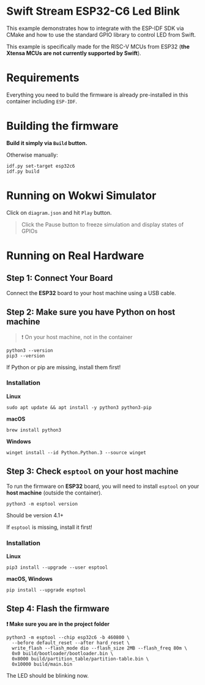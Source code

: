 # Swift Stream ESP32-C6 Led Blink

This example demonstrates how to integrate with the ESP-IDF SDK via CMake and how to use the standard GPIO library to control LED from Swift. 

This example is specifically made for the RISC-V MCUs from ESP32 (**the Xtensa MCUs are not currently supported by Swift**).

# Requirements

Everything you need to build the firmware is already pre-installed in this container including `ESP-IDF`.

# Building the firmware

**Build it simply via `Build` button.**

Otherwise manually:
```
idf.py set-target esp32c6
idf.py build
```

# Running on Wokwi Simulator

Click on `diagram.json` and hit `Play` button.

> Click the Pause button to freeze simulation and display states of GPIOs

# Running on Real Hardware

## Step 1: Connect Your Board

Connect the **ESP32** board to your host machine using a USB cable.

## Step 2: Make sure you have Python on host machine

> ❗️ On your host machine, not in the container

```
python3 --version
pip3 --version
```

If Python or pip are missing, install them first!

### Installation

**Linux**

```
sudo apt update && apt install -y python3 python3-pip
```

**macOS**

```
brew install python3
```

**Windows**

```
winget install --id Python.Python.3 --source winget
```

## Step 3: Check `esptool` on your host machine

To run the firmware on **ESP32** board, you will need to install `esptool` on your **host machine** (outside the container).

```
python3 -m esptool version
```
Should be version 4.1+

If `esptool` is missing, install it first!

### Installation

**Linux**

```
pip3 install --upgrade --user esptool
```

**macOS, Windows**

```
pip install --upgrade esptool
```

## Step 4: Flash the firmware

**❗️ Make sure you are in the project folder**

```
python3 -m esptool --chip esp32c6 -b 460800 \
  --before default_reset --after hard_reset \
  write_flash --flash_mode dio --flash_size 2MB --flash_freq 80m \
  0x0 build/bootloader/bootloader.bin \
  0x8000 build/partition_table/partition-table.bin \
  0x10000 build/main.bin
```

The LED should be blinking now.
